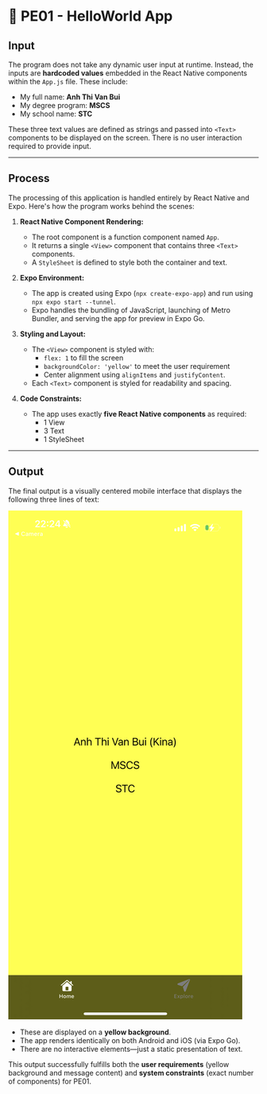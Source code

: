 # 📱 PE01 - HelloWorld App

## Input

The program does not take any dynamic user input at runtime. Instead, the inputs are **hardcoded values** embedded in the React Native components within the `App.js` file. These include:

- My full name: **Anh Thi Van Bui**
- My degree program: **MSCS**
- My school name: **STC**

These three text values are defined as strings and passed into `<Text>` components to be displayed on the screen. There is no user interaction required to provide input.

---

## Process

The processing of this application is handled entirely by React Native and Expo. Here's how the program works behind the scenes:

1. **React Native Component Rendering:**
   - The root component is a function component named `App`.
   - It returns a single `<View>` component that contains three `<Text>` components.
   - A `StyleSheet` is defined to style both the container and text.

2. **Expo Environment:**
   - The app is created using Expo (`npx create-expo-app`) and run using `npx expo start --tunnel`.
   - Expo handles the bundling of JavaScript, launching of Metro Bundler, and serving the app for preview in Expo Go.

3. **Styling and Layout:**
   - The `<View>` component is styled with:
     - `flex: 1` to fill the screen
     - `backgroundColor: 'yellow'` to meet the user requirement
     - Center alignment using `alignItems` and `justifyContent`.
   - Each `<Text>` component is styled for readability and spacing.

4. **Code Constraints:**
   - The app uses exactly **five React Native components** as required:
     - 1 View
     - 3 Text
     - 1 StyleSheet

---

## Output

The final output is a visually centered mobile interface that displays the following three lines of text:

![alt text](IMG_9786.png)

- These are displayed on a **yellow background**.
- The app renders identically on both Android and iOS (via Expo Go).
- There are no interactive elements—just a static presentation of text.

This output successfully fulfills both the **user requirements** (yellow background and message content) and **system constraints** (exact number of components) for PE01.

